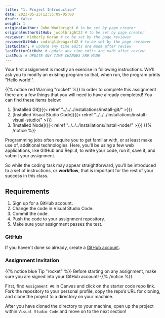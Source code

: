 ```yaml
---
title: "1. Project Introduction"
date: 2023-05-25T12:55:09-05:00
draft: false
weight: 1
originalAuthor: John Woolbright # to be set by page creator
originalAuthorGitHub: jwoolbright23 # to be set by page creator
reviewer: Kimberly Horan # to be set by the page reviewer
reviewerGitHub: codinglikeagirl42 # to be set by the page reviewer
lastEditor: # update any time edits are made after review
lastEditorGitHub: # update any time edits are made after review
lastMod: # UPDATE ANY TIME CHANGES ARE MADE
---
```


Your first assignment is mostly an exercise in following instructions. We'll ask you to modify an existing program so that, when run, the program prints "Hello world!".

{{% notice red Warning "rocket" %}}
In order to complete this assignment there are a few things that you will need to have already completed! You can find these items below:

1. [Installed Git]({{< relref "../../../installations/install-git/" >}})
1. [Installed Visual Studio Code]({{< relref "../../../installations/install-visual-studio/" >}})
1. [Installed Node]({{< relref "../../../installations/install-node/" >}})
{{% /notice %}}

Programming jobs often require you to get familiar with, or at least make use of, additional technologies. Here, you'll be using a few web applications, like GitHub and Repl.it, to write your code, run it, save it, and submit your assignment.

So while the coding task may appear straightforward, you'll be introduced to a set of instructions, or **workflow**, that is important for the rest of your success in this class.

## Requirements

1. Sign up for a GitHub account.
1. Change the code in Visual Studio Code.
1. Commit the code.
1. Push the code to your assignment repository.
1. Make sure your assignment passes the test.

### GitHub

If you haven't done so already, create a [GitHub account](https://github.com/join?ref_cta=Sign+up&ref_loc=header+logged+out&ref_page=%2F&source=header-home).

### Assignment Invitation

{{% notice blue Tip "rocket" %}}
Before starting on any assignment, make sure you are signed into your GitHub account!
{{% /notice %}}

First, find `Assignment #0` in Canvas and click on the starter code repo link. Fork the repository to your personal profile, copy the repo’s URL for cloning, and clone the project to a directory on your machine.

After you have cloned the directory to your machine, open up the project within `Visual Studio Code` and move on to the next section!

